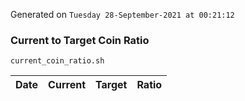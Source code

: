 Generated on `Tuesday 28-September-2021 at 00:21:12`

### Current to Target Coin Ratio
`current_coin_ratio.sh`

Date|Current|Target|Ratio
---|---|---|---
